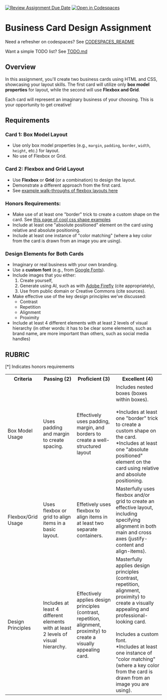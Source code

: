 [![Review Assignment Due Date](https://classroom.github.com/assets/deadline-readme-button-22041afd0340ce965d47ae6ef1cefeee28c7c493a6346c4f15d667ab976d596c.svg)](https://classroom.github.com/a/k5dtxgHd)
[![Open in Codespaces](https://classroom.github.com/assets/launch-codespace-2972f46106e565e64193e422d61a12cf1da4916b45550586e14ef0a7c637dd04.svg)](https://classroom.github.com/open-in-codespaces?assignment_repo_id=20803721)
# Business Card Design Assignment

Need a refresher on codespaces? See [CODESPACES_README](CODESPACES_README.md)

Want a simple TODO list? See [TODO.md](TODO.md)

## Overview

In this assignment, you'll create two business cards using HTML and CSS, showcasing your layout skills. The first card will utilize only **box model properties** for layout, while the second will use **Flexbox and Grid**.

Each card will represent an imaginary business of your choosing. This is your opportunity to get creative!

## Requirements

### Card 1: Box Model Layout

- Use only box model properties (e.g., `margin`, `padding`, `border`, `width`, `height`, etc.) for layout.
- No use of Flexbox or Grid.

### Card 2: Flexbox and Grid Layout

- Use **Flexbox** or **Grid** (or a combination) to design the layout.
- Demonstrate a different approach from the first card.
- See [example walk-throughs of flexbox layouts here](https://business-card-flex.netlify.app/)

### Honors Requirements:

- Make use of at least one "border" trick to create a
  custom shape on the card. See [this page of
  cool css shape examples](https://css-tricks.com/the-shapes-of-css/)
- Include at least one "absolute positioned" element
  on the card using relative and absolute positioning.
- Include at least one instance of "color matching" (where a key color from the
  card is drawn from an image you are using).

### Design Elements for Both Cards

- Imaginary or real business with your own branding.
- Use a **custom font** (e.g., from [Google Fonts](https://fonts.google.com/)).
- Include images that you either:
  1. Create yourself,
  2. Generate using AI, such as with [Adobe Firefly](https://firefly.adobe.com/) (cite appropriately),
  3. Use from public domain or Creative Commons (cite sources).
- Make effective use of the key design principles we've discussed:
  - Contrast
  - Repetition
  - Alignment
  - Proximity
- Include at least 4 different elements with at least 2 levels of visual hierarchy
  (in other words: it has to be clear some elements, such as brand name, are more
  important than others, such as social media handles)

## RUBRIC

[*] Indicates honors requirements

<table>
<tr><th>Criteria</th><th>Passing (2)</th><th>Proficient (3)</th><th>Excellent (4)</th></tr>
<tr><td>Box Model Usage</td>
  <td>Uses padding and margin to create spacing.</td>
  <td>Effectively uses padding, margin, and borders to create a well-structured layout</td>
  <td>Includes nested boxes (boxes within boxes).
  <br>
  <br>*Includes at least one "border" trick to create a custom shape on the card.
  <br>*Includes at least one "absolute positioned" element on the card using relative and absolute positioning.
  </td></tr>
<tr>
  <td>Flexbox/Grid Usage</td>
  <td>Uses flexbox or grid to align items in a basic layout.</td>
  <td>Effetively uses flexbox to align items in at least two separate containers.</td>
  <td>Masterfully uses flexbox and/or grid to create an effective layout, including 
  specifying alignment in both main and cross axes (justify-content and align-items).</td></tr>
<tr>
  <td>Design Principles</td>
  <td>Includes at least 4 different elements with at least 2 levels of visual hierarchy.</td>
  <td>Effectively applies design principles (contrast, repetition, alignment, proximity)
  to create a visually appealing card.</td>
  <td>Masterfully applies design principles (contrast, repetition, alignment, proximity)
  to create a visually appealing and professional-looking card.
  <br>
  <br>Includes a custom font.
  <br>*Includes at least one instance of "color matching" (where a key color from the card is drawn from an image you are using).</td></tr>
</table>

